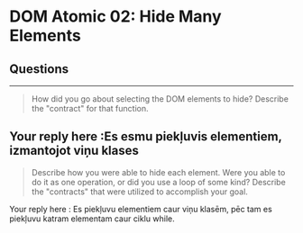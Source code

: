 # DOM Atomic 02: Hide Many Elements

## Questions

---

> How did you go about selecting the DOM elements to hide? Describe the "contract" for that function.

Your reply here :Es esmu piekļuvis elementiem, izmantojot viņu klases
---

> Describe how you were able to hide each element. Were you able to do it as one operation, or did you use a loop of some kind? Describe the "contracts" that were utilized to accomplish your goal.

Your reply here : 
Es piekļuvu elementiem caur viņu klasēm, pēc tam es piekļuvu katram elementam caur ciklu  while.